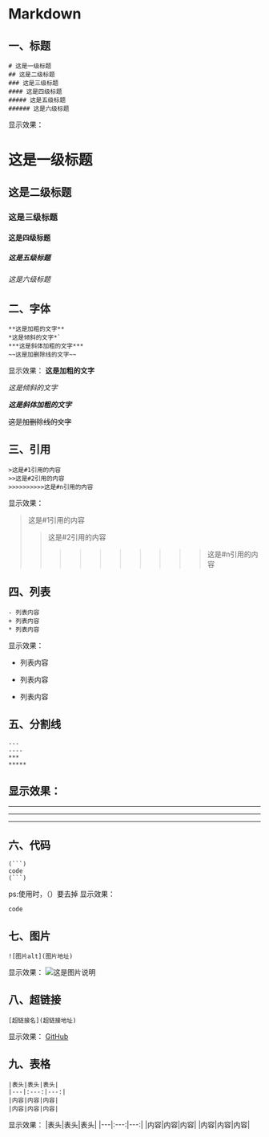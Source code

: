 # Markdown
## 一、标题
```
# 这是一级标题
## 这是二级标题
### 这是三级标题
#### 这是四级标题
##### 这是五级标题
###### 这是六级标题
```
显示效果：
# 这是一级标题
## 这是二级标题
### 这是三级标题
#### 这是四级标题
##### 这是五级标题
###### 这是六级标题

## 二、字体
```
**这是加粗的文字**
*这是倾斜的文字*`
***这是斜体加粗的文字***
~~这是加删除线的文字~~
```
显示效果：
**这是加粗的文字**

*这是倾斜的文字*

***这是斜体加粗的文字***

~~这是加删除线的文字~~

## 三、引用
```
>这是#1引用的内容
>>这是#2引用的内容
>>>>>>>>>>这是#n引用的内容
```
显示效果：
>这是#1引用的内容
>>这是#2引用的内容
>>>>>>>>>>这是#n引用的内容

## 四、列表
```
- 列表内容
+ 列表内容
* 列表内容
```
显示效果：
- 列表内容
+ 列表内容
* 列表内容

## 五、分割线
```
---
----
***
*****
```
显示效果：
---
----
***
*****

## 六、代码
```
(```)
code
(```)
```
ps:使用时，（）要去掉
显示效果：
```
code
```

## 七、图片
```
![图片alt](图片地址)
```
显示效果：
![这是图片说明](https://github.githubassets.com/images/modules/site/home-illo-team.svg)

## 八、超链接
```
[超链接名](超链接地址)
```
显示效果：
[GitHub](https://github.com/)

## 九、表格
```
|表头|表头|表头|
|---|:---:|---:|
|内容|内容|内容|
|内容|内容|内容|
```
显示效果：
|表头|表头|表头|
|---|:---:|---:|
|内容|内容|内容|
|内容|内容|内容|
